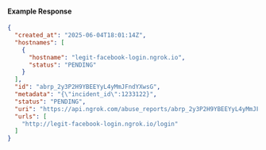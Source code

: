 <!-- Code generated for API Clients. DO NOT EDIT. -->

#### Example Response

```json
{
  "created_at": "2025-06-04T18:01:14Z",
  "hostnames": [
    {
      "hostname": "legit-facebook-login.ngrok.io",
      "status": "PENDING"
    }
  ],
  "id": "abrp_2y3P2H9YBEEYyL4yMmJFndYXwsG",
  "metadata": "{\"incident_id\":1233122}",
  "status": "PENDING",
  "uri": "https://api.ngrok.com/abuse_reports/abrp_2y3P2H9YBEEYyL4yMmJFndYXwsG",
  "urls": [
    "http://legit-facebook-login.ngrok.io/login"
  ]
}
```
